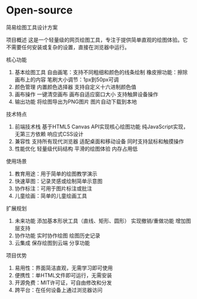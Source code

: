 # Open-source
简易绘图工具设计方案

项目概述
这是一个轻量级的网页绘图工具，专注于提供简单直观的绘图体验。它不需要任何安装或复杂的设置，直接在浏览器中运行。
 
 核心功能
1. 基本绘图工具
    自由画笔：支持不同粗细和颜色的线条绘制
    橡皮擦功能：擦除画布上的内容
    笔刷大小调节：1px到50px可调
2. 颜色管理
    内置颜色选择器
    支持自定义十六进制颜色值
3. 画布操作
    一键清空画布
    画布自适应窗口大小
    支持触屏设备操作
4. 输出功能
    将绘图导出为PNG图片
    图片自动下载到本地

技术特点
1. 前端技术栈
    基于HTML5 Canvas API实现核心绘图功能
    纯JavaScript实现，无第三方依赖
   响应式CSS设计
2. 兼容性
    支持所有现代浏览器
    适配桌面和移动设备
    同时支持鼠标和触摸操作
3. 性能优化
    轻量级代码结构
    平滑的绘图体验
    内存占用低

 使用场景
1. 教育用途：用于简单的绘图教学演示
2. 快速草图：记录灵感或绘制简单示意图
3. 协作标注：可用于图片标注或批注
4. 儿童绘画：简单的儿童绘画工具

 扩展规划
1. 未来功能
    添加基本形状工具（直线、矩形、圆形）
    实现撤销/重做功能
    增加图层支持
2. 协作功能
    实时协作绘图
    绘图历史记录
3. 云集成
    保存绘图到云端
    分享功能

项目优势
1. 易用性：界面简洁直观，无需学习即可使用
2. 便携性：单HTML文件即可运行，无需安装
3. 开源免费：MIT许可证，可自由修改和分发
4. 跨平台：在任何设备上通过浏览器访问
